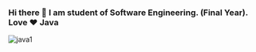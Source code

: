### Hi there 👋 I am student of Software Engineering. (Final Year). Love ❤ Java 
![java1](https://user-images.githubusercontent.com/68163130/148260537-9b57859f-5709-4125-abaf-e6efcd8ecb90.png)

<!--
**mehran-abbas/mehran-abbas** is a ✨ _special_ ✨ repository because its `README.md` (this file) appears on your GitHub profile.

📫 How to reach me: mehranabbas@icloud.com

🤔 I’m looking for help with AR integration in android apps using Java and Google AR Core

Here are some ideas to get you started:

-
- 👯 I’m looking to collaborate on ...
- 🤔 I’m looking for help with ...
- 💬 Ask me about ...
- 
- 😄 Pronouns: ...
- ⚡ Fun fact: ...
-->
